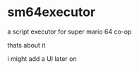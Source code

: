 # sm64executor

a script executor for super mario 64 co-op

thats about it

i might add a UI later on
